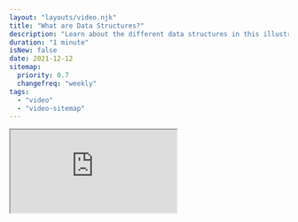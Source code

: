 ```yaml
---
layout: "layouts/video.njk"
title: "What are Data Structures?"
description: "Learn about the different data structures in this illustrated series"
duration: "1 minute"
isNew: false
date: 2021-12-12
sitemap:
  priority: 0.7
  changefreq: "weekly"
tags:
  - "video"
  - "video-sitemap"
---
```


<iframe class="w-full aspect-video mb-5" src="https://www.youtube.com/embed/9rhT3P1MDHk" title="What are Data Structures?" />
